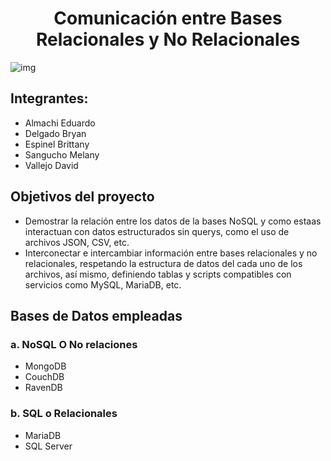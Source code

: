 #  <center>Comunicación entre Bases Relacionales y No Relacionales</center>
![img](https://th.bing.com/th/id/R.5a6bd7233dc543599b365031f0945809?rik=jHu%2befE67uabJA&pid=ImgRaw&r=0)
## Integrantes:
- Almachi Eduardo
- Delgado Bryan
- Espinel Brittany
- Sangucho Melany
- Vallejo David

## Objetivos del proyecto
- Demostrar la relación entre los datos de la bases NoSQL y como estaas interactuan con datos estructurados sin querys, como el uso de archivos JSON, CSV, etc.
- Interconectar e intercambiar información entre bases relacionales y no relacionales, respetando la estructura de datos del cada uno de los archivos, así mismo, definiendo tablas y scripts compatibles
con servicios como MySQL, MariaDB, etc.

## Bases de Datos empleadas
### a. NoSQL O No relaciones
- MongoDB
- CouchDB
- RavenDB

### b. SQL o Relacionales
- MariaDB
- SQL Server
